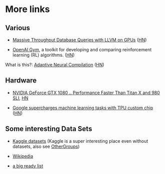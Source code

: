 # More links

## Various

* [Massive Throughput Database Queries with LLVM on GPUs](http://www.mapd.com/blog/2016/04/27/massive-throughput-database-queries-with-llvm-on-gpus/) ([HN](https://news.ycombinator.com/item?id=11654659))

* [OpenAI Gym](https://openai.com/blog/openai-gym-beta/), a toolkit for developing and comparing reinforcement learning (RL) algorithms. ([HN](https://news.ycombinator.com/item?id=11722353))

What is this?: [Adaptive Neural Compilation](http://www.robots.ox.ac.uk/~rudy/publications/2016-05-21-anc.html) ([HN](https://news.ycombinator.com/item?id=11784959))


## Hardware

* [NVIDIA GeForce GTX 1080 .. Performance Faster Than Titan X and 980 SLI](http://wccftech.com/nvidia-geforce-gtx-1080-launch/), [HN](https://news.ycombinator.com/item?id=11648110)

* [Google supercharges machine learning tasks with TPU custom chip](https://cloudplatform.googleblog.com/2016/05/Google-supercharges-machine-learning-tasks-with-custom-chip.html) ([HN](https://news.ycombinator.com/item?id=11724763))


## Some interesting Data Sets

* [Kaggle datasets](https://www.kaggle.com/datasets) (Kaggle is a super interesting place even without datasets, also see [OtherGroups](OtherGroups.md))

* [Wikipedia](https://en.wikipedia.org/wiki/Wikipedia:Database_download#English-language_Wikipedia)

* [a big ready list](https://r-dir.com/reference/datasets.html)

